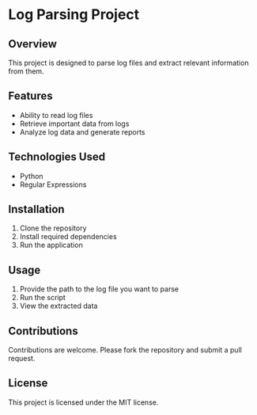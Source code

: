 # Log Parsing Project

## Overview
This project is designed to parse log files and extract relevant information from them.

## Features
- Ability to read log files
- Retrieve important data from logs
- Analyze log data and generate reports

## Technologies Used
- Python
- Regular Expressions

## Installation
1. Clone the repository
2. Install required dependencies
3. Run the application

## Usage
1. Provide the path to the log file you want to parse
2. Run the script
3. View the extracted data

## Contributions
Contributions are welcome. Please fork the repository and submit a pull request.

## License
This project is licensed under the MIT license.
